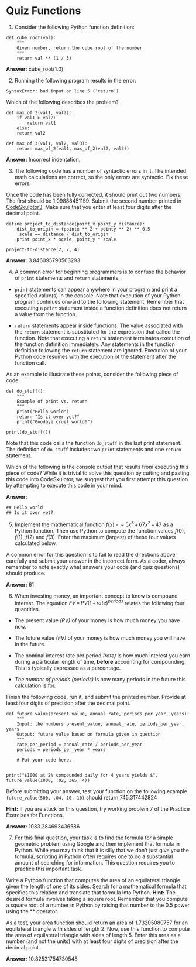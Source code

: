 # Quiz Functions

1.  Consider the following Python function definition:

```{python}
def cube_root(val):
    """
    Given number, return the cube root of the number
    """
    return val ** (1 / 3)
```

**Answer:** cube_root(1.0)

2.  Running the following program results in the error:

`SyntaxError: bad input on line 5 (’return’)`

Which of the following describes the problem?

```{python}
def max_of_2(val1, val2):
    if val1 > val2:
        return val1
    else:
    return val2

def max_of_3(val1, val2, val3):
    return max_of_2(val1, max_of_2(val2, val3))
```

**Answer:** Incorrect indentation.

3.  The following code has a number of syntactic errors in it. The intended math calculations are correct, so the only errors are syntactic. Fix these errors.

Once the code has been fully corrected, it should print out two numbers. The first should be 1.09888451159. Submit the second number printed in [CodeSkulptor3](http://py3.codeskulptor.org/). Make sure that you enter at least four digits after the decimal point.

```{python}
define project_to_distance(point_x point_y distance):
    dist_to_origin = (pointx ** 2 + pointy ** 2) ** 0.5
     scale == distance / dist_to_origin
    print point_x * scale, point_y * scale

project-to-distance(2, 7, 4)
```

**Answer:** 3.846095790563293

4.  A common error for beginning programmers is to confuse the behavior of `print` statements and `return` statements.

-   `print` statements can appear anywhere in your program and print a specified value(s) in the console. Note that execution of your Python program continues onward to the following statement. Remember that executing a `print` statement inside a function definition does not return a value from the function.

-   `return` statements appear inside functions. The value associated with the `return` statement is substituted for the expression that called the function. Note that executing a `return` statement terminates execution of the function definition immediately. Any statements in the function definition following the `return` statement are ignored. Execution of your Python code resumes with the execution of the statement after the function call.

As an example to illustrate these points, consider the following piece of code:

```{python}
def do_stuff():
    """
    Example of print vs. return
    """
    print("Hello world")
    return "Is it over yet?"
    print("Goodbye cruel world!")

print(do_stuff())
```

Note that this code calls the function `do_stuff` in the last print statement. The definition of `do_stuff` includes two `print` statements and one `return` statement.

Which of the following is the console output that results from executing this piece of code? While it is trivial to solve this question by cutting and pasting this code into CodeSkulptor, we suggest that you first attempt this question by attempting to execute this code in your mind.

**Answer:**

    ## Hello world
    ## Is it over yet?

5.  Implement the mathematical function $f\left ( x \right )\, = \, -5x^{5}\, +\, 67x^{2}\, -\, 47$ as a Python function. Then use Python to compute the function values $f\left ( 0 \right )$, $f\left ( 1 \right )$, $f\left ( 2 \right )$ and $f\left ( 3 \right )$. Enter the maximum (largest) of these four values calculated below.

A common error for this question is to fail to read the directions above carefully and submit your answer in the incorrect form. As a coder, always remember to note exactly what answers your code (and quiz questions) should produce.

**Answer:** 61

6.  When investing money, an important concept to know is compound interest. The equation $FV\, = \, PV\left ( 1\, +\, rate \right )^{periods}$ relates the following four quantities.

-   The present value *(PV)* of your money is how much money you have now.

-   The future value *(FV)* of your money is how much money you will have in the future.

-   The nominal interest rate per period *(rate)* is how much interest you earn during a particular length of time, **before** accounting for compounding. This is typically expressed as a percentage.

-   *The number of periods (periods)* is how many periods in the future this calculation is for.

Finish the following code, run it, and submit the printed number. Provide at least four digits of precision after the decimal point.

```{python}
def future_value(present_value, annual_rate, periods_per_year, years):
    """
    Input: the numbers present_value, annual_rate, periods_per_year, years
    Output: future value based on formula given in question
    """
    rate_per_period = annual_rate / periods_per_year
    periods = periods_per_year * years

    # Put your code here.
    

print("$1000 at 2% compounded daily for 4 years yields $", future_value(1000, .02, 365, 4))
```

Before submitting your answer, test your function on the following example. `future_value(500, .04, 10, 10)` should return 745.317442824

**Hint:** If you are stuck on this question, try working problem 7 of the Practice Exercises for Functions.

**Answer:** 1083.284693436586

7.  For this final question, your task is to find the formula for a simple geometric problem using Google and then implement that formula in Python. While you may think that it is silly that we don't just give you the formula, scripting in Python often requires one to do a substantial amount of searching for information. This question requires you to practice this important task.

Write a Python function that computes the area of an equilateral triangle given the length of one of its sides. Search for a mathematical formula that specifies this relation and translate that formula into Python. **Hint:** The desired formula involves taking a square root. Remember that you compute a square root of a number in Python by raising that number to the 0.5 power using the \*\* operator.

As a test, your area function should return an area of 1.73205080757 for an equilateral triangle with sides of length 2. Now, use this function to compute the area of equilateral triangle with sides of length 5. Enter this area as a number (and not the units) with at least four digits of precision after the decimal point.

**Answer:** 10.82531754730548
